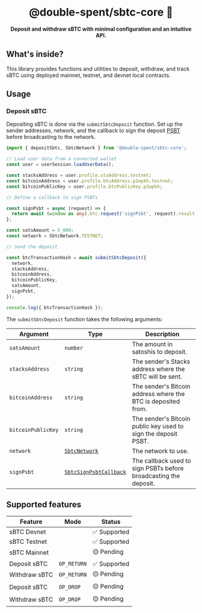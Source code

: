 <h1 align="center">@double-spent/sbtc-core 🧱</h1>

<p align="center">
  <b>Deposit and withdraw sBTC with minimal configuration and an intuitive API.</b>
</p>

## What's inside?

This library provides functions and utilities to deposit, withdraw, and track sBTC using deployed mainnet, testnet, and
devnet local contracts.

## Usage

### Deposit sBTC

Depositing sBTC is done via the `submitSbtcDeposit` function. Set up the sender addresses, network, and the callback to
sign the deposit [PSBT](https://river.com/learn/what-are-partially-signed-bitcoin-transactions-psbts/) before
broadcasting to the network.

```ts
import { depositSbtc, SbtcNetwork } from '@double-spent/sbtc-core';

// Load user data from a connected wallet
const user = userSession.loadUserData();

const stacksAddress = user.profile.stxAddress.testnet;
const bitcoinAddress = user.profile.btcAddress.p2wpkh.testnet;
const bitcoinPublicKey = user.profile.btcPublicKey.p2wpkh;

// Define a callback to sign PSBTs

const signPsbt = async (request) => {
  return await (window as any).btc.request('signPsbt', request).result.hex;
};

const satsAmount = 5_000;
const network = SbtcNetwork.TESTNET;

// Send the deposit

const btcTransactionHash = await submitSbtcDeposit({
  network,
  stacksAddress,
  bitcoinAddress,
  bitcoinPublicKey,
  satsAmount,
  signPsbt,
});

console.log({ btcTransactionHash });
```

The `submitSbtcDeposit` function takes the following arguments:

| Argument           | Type                                             | Description                                                      |
| ------------------ | ------------------------------------------------ | ---------------------------------------------------------------- |
| `satsAmount`       | `number`                                         | The amount in satoshis to deposit.                               |
| `stacksAddress`    | `string`                                         | The sender's Stacks address where the sBTC will be sent.         |
| `bitcoinAddress`   | `string`                                         | The sender's Bitcoin address where the BTC is deposited from.    |
| `bitcoinPublicKey` | `string`                                         | The sender's Bitcoin public key used to sign the deposit PSBT.   |
| `network`          | [`SbtcNetwork`](./src/network.ts#L5)             | The network to use.                                              |
| `signPsbt`         | [`SbtcSignPsbtCallback`](./src/interfaces.ts#L6) | The callback used to sign PSBTs before broadcasting the deposit. |

## Supported features

| Feature       | Mode        | Status       |
| ------------- | ----------- | ------------ |
| sBTC Devnet   |             | ✅ Supported |
| sBTC Testnet  |             | ✅ Supported |
| sBTC Mainnet  |             | 🟡 Pending   |
| Deposit sBTC  | `OP_RETURN` | ✅ Supported |
| Withdraw sBTC | `OP_RETURN` | 🟡 Pending   |
| Deposit sBTC  | `OP_DROP`   | 🟡 Pending   |
| Withdraw sBTC | `OP_DROP`   | 🟡 Pending   |
